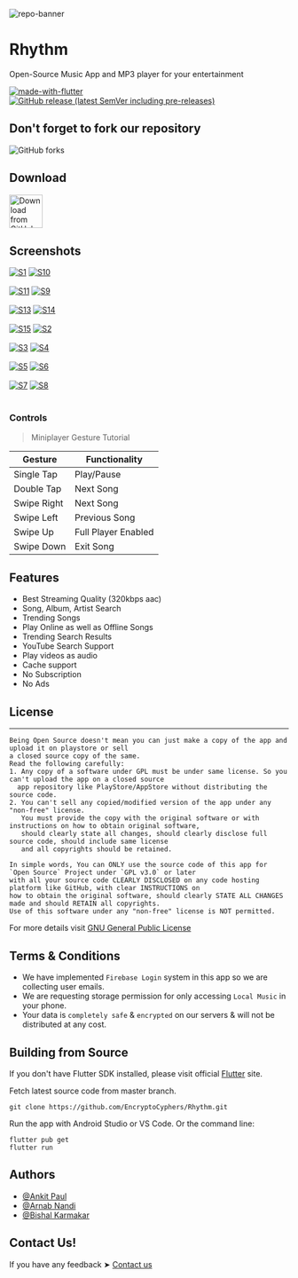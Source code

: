![repo-banner](https://user-images.githubusercontent.com/83993904/208692944-71d50df5-000e-4232-8211-e645143b6e23.png)

# Rhythm 

Open-Source Music App and MP3 player for your entertainment


[![made-with-flutter](https://img.shields.io/badge/Made%20with-Flutter-1f425f.svg)](https://flutter.dev/)
[![GitHub release (latest SemVer including pre-releases)](https://img.shields.io/github/v/release/EncryptoCyphers/Rhythm?include_prereleases)](https://github.com/EncryptoCyphers/Rhythm/releases)

## Don't forget to fork our repository

![GitHub forks](https://img.shields.io/github/forks/EncryptoCyphers/Rhythm?style=plastic)
## Download

[<img src="https://img.shields.io/badge/GitHub-181717?logo=github&logoColor=white"
     alt="Download from GitHub"
     height="60">](https://github.com/EncryptoCyphers/Rhythm/releases)
    
## Screenshots
<a href="https://postimages.org/" target="_blank"><img src="https://i.postimg.cc/3wfg1xfj/S1.png" alt="S1"/></a> <a href="https://postimages.org/" target="_blank"><img src="https://i.postimg.cc/ZntvsB8N/S10.png" alt="S10"/></a><br/><br/>
<a href="https://postimages.org/" target="_blank"><img src="https://i.postimg.cc/zBRRkSg5/S11.png" alt="S11"/></a> <a href="https://postimages.org/" target="_blank"><img src="https://i.postimg.cc/QdX1rTRk/S9.png" alt="S9"/></a> <br/><br/>
<a href="https://postimages.org/" target="_blank"><img src="https://i.postimg.cc/WpgkF8Vw/S13.png" alt="S13"/></a> <a href="https://postimages.org/" target="_blank"><img src="https://i.postimg.cc/GhRskDhw/S14.png" alt="S14"/></a><br/><br/>
<a href="https://postimages.org/" target="_blank"><img src="https://i.postimg.cc/jdhnvjLW/S15.png" alt="S15"/></a> <a href="https://postimages.org/" target="_blank"><img src="https://i.postimg.cc/qRt25HWP/S2.png" alt="S2"/></a><br/><br/>
<a href="https://postimages.org/" target="_blank"><img src="https://i.postimg.cc/tTLF0mjY/S3.png" alt="S3"/></a> <a href="https://postimages.org/" target="_blank"><img src="https://i.postimg.cc/fRBXWbs4/S4.png" alt="S4"/></a><br/><br/>
<a href="https://postimages.org/" target="_blank"><img src="https://i.postimg.cc/0N4wmHrc/S5.png" alt="S5"/></a> <a href="https://postimages.org/" target="_blank"><img src="https://i.postimg.cc/ZqnNWhYW/S6.png" alt="S6"/></a><br/><br/>
<a href="https://postimages.org/" target="_blank"><img src="https://i.postimg.cc/vHw53jhK/S7.png" alt="S7"/></a> <a href="https://postimages.org/" target="_blank"><img src="https://i.postimg.cc/CLCktN6x/S8.png" alt="S8"/></a><br/><br/>


### Controls
> Miniplayer Gesture Tutorial

| Gesture     | Functionality|
| ----------- | ----------- |
| Single Tap      | Play/Pause     |
| Double Tap   | Next Song       |
| Swipe Right   | Next Song      |
| Swipe Left  | Previous Song    |
| Swipe Up   | Full Player Enabled  |
| Swipe Down  | Exit Song      |

## Features

- Best Streaming Quality (320kbps aac)
- Song, Album, Artist Search
- Trending Songs
- Play Online as well as Offline Songs
- Trending Search Results
- YouTube Search Support
- Play videos as audio
- Cache support
- No Subscription
- No Ads

## License
---
```
Being Open Source doesn't mean you can just make a copy of the app and upload it on playstore or sell
a closed source copy of the same.
Read the following carefully:
1. Any copy of a software under GPL must be under same license. So you can't upload the app on a closed source
  app repository like PlayStore/AppStore without distributing the source code.
2. You can't sell any copied/modified version of the app under any "non-free" license.
   You must provide the copy with the original software or with instructions on how to obtain original software,
   should clearly state all changes, should clearly disclose full source code, should include same license
   and all copyrights should be retained.

In simple words, You can ONLY use the source code of this app for `Open Source` Project under `GPL v3.0` or later
with all your source code CLEARLY DISCLOSED on any code hosting platform like GitHub, with clear INSTRUCTIONS on
how to obtain the original software, should clearly STATE ALL CHANGES made and should RETAIN all copyrights.
Use of this software under any "non-free" license is NOT permitted.
```
For more details visit [GNU General Public License](https://github.com/EncryptoCyphers/Rhythm/blob/master/LICENSE.md)

## Terms & Conditions
- We have implemented `Firebase Login` system in this app so we are collecting user emails. 
- We are requesting storage permission for only accessing `Local Music` in your phone.
- Your data is `completely safe` & `encrypted` on our servers & will not be distributed at any cost.

## Building from Source

If you don't have Flutter SDK installed, please visit official [Flutter](https://flutter.dev/) site.

Fetch latest source code from master branch.

```
git clone https://github.com/EncryptoCyphers/Rhythm.git
```

Run the app with Android Studio or VS Code. Or the command line:

```
flutter pub get
flutter run
```


## Authors

- [@Ankit Paul](https://github.com/Ankit-AP-Paul)
- [@Arnab Nandi](https://github.com/arnab7070)
- [@Bishal Karmakar](https://github.com/BishalK007)


## Contact Us!

If you have any feedback ➤ [Contact us](https://forms.gle/5RbJEDzrVn5HWEZKA)


